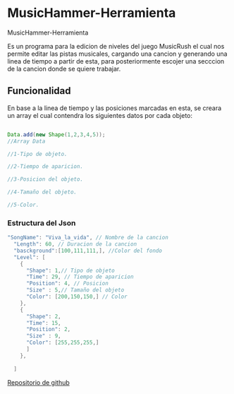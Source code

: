 # MusicHammer-Herramienta

MusicHammer-Herramienta

Es un programa para la edicion de niveles del juego MusicRush  el cual nos permite editar las pistas musicales, cargando una cancion y generando una linea de tiempo a partir de esta, para posteriormente escojer una secccion de la cancion donde se quiere 
trabajar. 


## Funcionalidad

En base a la linea de tiempo y las posiciones marcadas en esta, se creara un array  el cual contendra los siguientes datos por cada objeto:

```java

Data.add(new Shape(1,2,3,4,5)); 
//Array Data

//1-Tipo de objeto.

//2-Tiempo de aparicion.

//3-Posicion del objeto.

//4-Tamaño del objeto.

//5-Color.

```



### Estructura del Json

```java
"SongName": "Viva_la_vida", // Nombre de la cancion
  "Length": 60, // Duracion de la cancion
  "basckground":[100,111,111,], //Color del fondo
  "Level": [
    {
      "Shape": 1,// Tipo de objeto
      "Time": 29, // Tiempo de aparicion
      "Position": 4, // Posicion
      "Size" : 5,// Tamaño del objeto
      "Color": [200,150,150,] // Color
    },
    {
      "Shape": 2,
      "Time": 15,
      "Position": 2,
      "Size" : 9,
      "Color": [255,255,255,]
      ]
    },
   
  ]
  ```

  [Repositorio de github](https://github.com/AngelMalaga/AudioEditor)